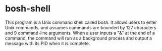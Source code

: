 # bosh-shell
This program is a Unix command shell called bosh. It allows users to enter Unix commands, and assumes commands are bounded by 127 characters and 9 command-line arguments. When a user inputs a "&amp;" at the end of a command, the command will run as a background process and output a message with its PID when it is complete. 
